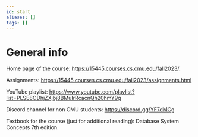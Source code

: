 ```yaml
---
id: start
aliases: []
tags: []
---
```


# General info

Home page of the course: <https://15445.courses.cs.cmu.edu/fall2023/>.

Assignments: <https://15445.courses.cs.cmu.edu/fall2023/assignments.html>

YouTube playlist: <https://www.youtube.com/playlist?list=PLSE8ODhjZXjbj8BMuIrRcacnQh20hmY9g>

Discord channel for non CMU students: <https://discord.gg/YF7dMCg>

Textbook for the course (just for additional reading): Database System Concepts 7th edition.
